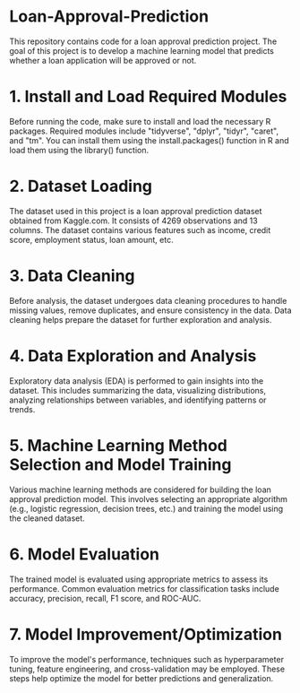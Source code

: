 # Loan-Approval-Prediction

This repository contains code for a loan approval prediction project. The goal of this project is to develop a machine learning model that predicts whether a loan application will be approved or not.

# 1. Install and Load Required Modules

Before running the code, make sure to install and load the necessary R packages. Required modules include "tidyverse", "dplyr", "tidyr", "caret", and "tm". You can install them using the install.packages() function in R and load them using the library() function.

# 2. Dataset Loading

The dataset used in this project is a loan approval prediction dataset obtained from Kaggle.com. It consists of 4269 observations and 13 columns. The dataset contains various features such as income, credit score, employment status, loan amount, etc.

# 3. Data Cleaning

Before analysis, the dataset undergoes data cleaning procedures to handle missing values, remove duplicates, and ensure consistency in the data. Data cleaning helps prepare the dataset for further exploration and analysis.

# 4. Data Exploration and Analysis

Exploratory data analysis (EDA) is performed to gain insights into the dataset. This includes summarizing the data, visualizing distributions, analyzing relationships between variables, and identifying patterns or trends.

# 5. Machine Learning Method Selection and Model Training

Various machine learning methods are considered for building the loan approval prediction model. This involves selecting an appropriate algorithm (e.g., logistic regression, decision trees, etc.) and training the model using the cleaned dataset.

# 6. Model Evaluation

The trained model is evaluated using appropriate metrics to assess its performance. Common evaluation metrics for classification tasks include accuracy, precision, recall, F1 score, and ROC-AUC.

# 7. Model Improvement/Optimization

To improve the model's performance, techniques such as hyperparameter tuning, feature engineering, and cross-validation may be employed. These steps help optimize the model for better predictions and generalization.